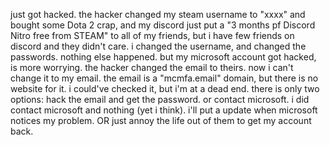 just got hacked. the hacker changed my steam username to "xxxx" and bought some Dota 2 crap, and my discord just put a "3 months pf Discord Nitro free from STEAM" to all of my friends, but i have few friends on discord and they didn't care. i changed the username, and changed the passwords. nothing else happened.
but my microsoft account got hacked, is more worrying. the hacker changed the email to theirs. now i can't change it to my email. the email is a "mcmfa.email" domain, but there is no website for it. i could've checked it, but i'm at a dead end. there is only two options: hack the email and get the password. or contact microsoft. i did contact microsoft and nothing (yet i think). i'll put a update when microsoft notices my problem. OR just annoy the life out of them to get my account back.
